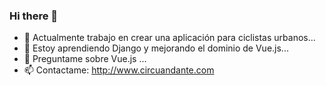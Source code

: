 ### Hi there 👋

- 🔭 Actualmente trabajo en crear una aplicación para ciclistas urbanos...
- 🌱 Estoy aprendiendo Django y mejorando el dominio de Vue.js...
- 💬 Preguntame sobre Vue.js ...
- 📫 Contactame:
      http://www.circuandante.com
